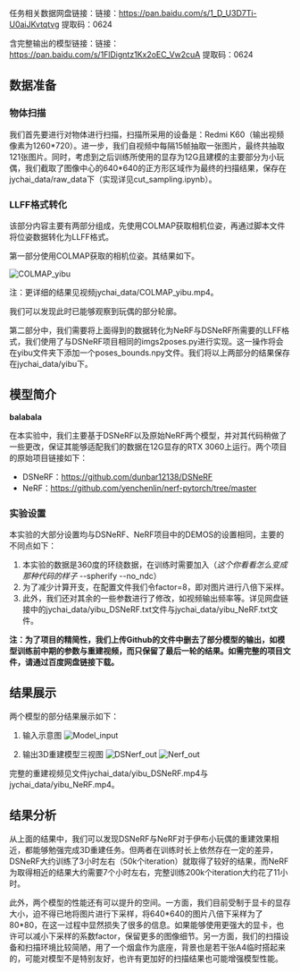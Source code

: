 任务相关数据网盘链接：链接：https://pan.baidu.com/s/1_D_U3D7Ti-U0aiJKvtqtvg 提取码：0624 

含完整输出的模型链接：链接：https://pan.baidu.com/s/1FlDigntz1Kx2oEC_Vw2cuA 提取码：0624 



## 数据准备

### 物体扫描
我们首先要进行对物体进行扫描，扫描所采用的设备是：Redmi K60（输出视频像素为1260\*720）。进一步，我们自视频中每隔15帧抽取一张图片，最终共抽取121张图片。同时，考虑到之后训练所使用的显存为12G且建模的主要部分为小玩偶，我们截取了图像中心的640\*640的正方形区域作为最终的扫描结果，保存在jychai_data/raw_data下（实现详见cut_sampling.ipynb）。

### LLFF格式转化
该部分内容主要有两部分组成，先使用COLMAP获取相机位姿，再通过脚本文件将位姿数据转化为LLFF格式。

第一部分使用COLMAP获取的相机位姿。其结果如下。

![COLMAP_yibu](Repo_pic/COLMAP_yibu.PNG)

注：更详细的结果见视频jychai_data/COLMAP_yibu.mp4。

我们可以发现此时已能够观察到玩偶的部分轮廓。

第二部分中，我们需要将上面得到的数据转化为NeRF与DSNeRF所需要的LLFF格式，我们使用了与DSNeRF项目相同的imgs2poses.py进行实现。这一操作将会在yibu文件夹下添加一个poses_bounds.npy文件。我们将以上两部分的结果保存在jychai_data/yibu下。

## 模型简介

**balabala**

在本实验中，我们主要基于DSNeRF以及原始NeRF两个模型，并对其代码稍做了一些更改，保证其能够适配我们的数据在12G显存的RTX 3060上运行。两个项目的原始项目链接如下：
- DSNeRF：https://github.com/dunbar12138/DSNeRF
- NeRF：https://github.com/yenchenlin/nerf-pytorch/tree/master

### 实验设置
本实验的大部分设置均与DSNeRF、NeRF项目中的DEMOS的设置相同，主要的不同点如下：
1. 本实验的数据是360度的环绕数据，在训练时需要加入（*这个你看看怎么变成那种代码的样子* --spherify --no_ndc）
2. 为了减少计算开支，在配置文件我们令factor=8，即对图片进行八倍下采样。
3. 此外，我们还对其余的一些参数进行了修改，如视频输出频率等。详见网盘链接中的jychai_data/yibu_DSNeRF.txt文件与jychai_data/yibu_NeRF.txt文件。

**注：为了项目的精简性，我们上传Github的文件中删去了部分模型的输出，如模型训练前中期的参数与重建视频，而只保留了最后一轮的结果。如需完整的项目文件，请通过百度网盘链接下载。**

## 结果展示
两个模型的部分结果展示如下：
1. 输入示意图
![Model_input](Repo_pic/Model_input.PNG)
   
2. 输出3D重建模型三视图
![DSNerf_out](Repo_pic/DENeRF_out_3D.PNG)
![Nerf_out](Repo_pic/NeRF_out_3D.PNG)

完整的重建视频见文件jychai_data/yibu_DSNeRF.mp4与jychai_data/yibu_NeRF.mp4。

## 结果分析

从上面的结果中，我们可以发现DSNeRF与NeRF对于伊布小玩偶的重建效果相近，都能够勉强完成3D重建任务。但两者在训练时长上依然存在一定的差异，DSNeRF大约训练了3小时左右（50k个iteration）就取得了较好的结果，而NeRF为取得相近的结果大约需要7个小时左右，完整训练200k个iteration大约花了11小时。

此外，两个模型的性能还有可以提升的空间。一方面，我们目前受制于显卡的显存大小，迫不得已地将图片进行下采样，将640\*640的图片八倍下采样为了80\*80，在这一过程中显然损失了很多的信息。如果能够使用更强大的显卡，也许可以减小下采样的系数factor，保留更多的图像细节。另一方面，我们的扫描设备和扫描环境比较简陋，用了一个烟盒作为底座，背景也是若干张A4临时搭起来的，可能对模型不是特别友好，也许有更加好的扫描结果也可能增强模型性能。